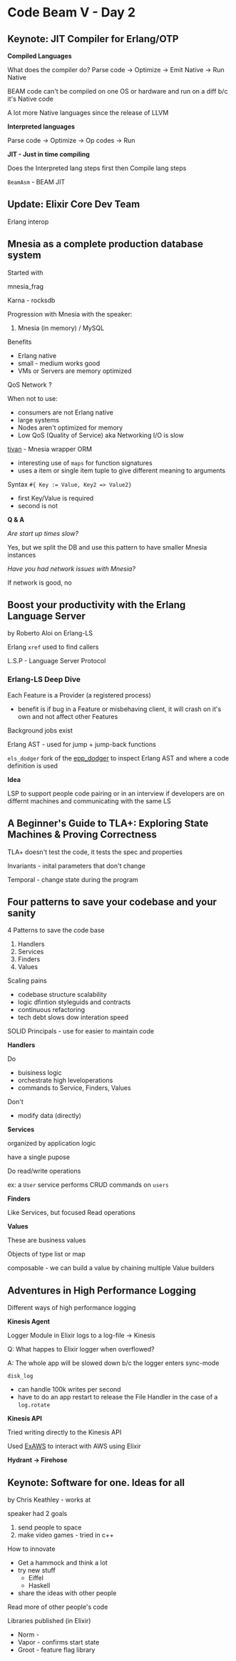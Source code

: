 # Code Beam V - Day 2

## Keynote: JIT Compiler for Erlang/OTP

**Compiled Languages**

What does the compiler do?
Parse code -> Optimize -> Emit Native -> Run Native

BEAM code can't be compiled on one OS or hardware and run on a diff b/c it's Native code

A lot more Native languages since the release of LLVM

**Interpreted languages**

Parse code -> Optimize -> Op codes -> Run

**JIT - Just in time compiling**

Does the Interpreted lang steps first then Compile lang steps

`BeamAsm` - BEAM JIT

## Update: Elixir Core Dev Team

Erlang interop

## Mnesia as a complete production database system

Started with

mnesia_frag

Karna - rocksdb

Progression with Mnesia with the speaker:

1. Mnesia (in memory) / MySQL 

Benefits

- Erlang native
- small - medium works good
- VMs or Servers are memory optimized

QoS Network ?

When not to use:

- consumers are not Erlang native
- large systems
- Nodes aren't optimized for memory
- Low QoS (Quality of Service) aka Networking I/O is slow

[tivan](https://github.com/arknode-io/tivan) - Mnesia wrapper ORM

- interesting use of `maps` for function signatures
- uses a item or single item tuple to give different meaning to arguments

Syntax `#{ Key := Value, Key2 => Value2}`

- first Key/Value is required
- second is not

**Q & A**

*Are start up times slow?*

Yes, but we split the DB and use this pattern to have smaller Mnesia instances

*Have you had network issues with Mnesia?*

If network is good, no

## Boost your productivity with the Erlang Language Server

by Roberto Aloi on Erlang-LS

Erlang `xref` used to find callers

L.S.P - Language Server Protocol

### Erlang-LS Deep Dive

Each Feature is a Provider (a registered process)

- benefit is if bug in a Feature or misbehaving client, it will crash on it's own and not affect other Features

Background jobs exist

Erlang AST - used for jump + jump-back functions

`els_dodger` fork of the [epp_dodger](http://erlang.org/doc/man/epp_dodger.html) to inspect Erlang AST and where a code definition is used

**Idea**

LSP to support people code pairing or in an interview if developers are on differnt machines and communicating with the same LS

## A Beginner's Guide to TLA+: Exploring State Machines & Proving Correctness

TLA+ doesn't test the code, it tests the spec and properties

Invariants - inital parameters that don't change

Temporal - change state during the program

## Four patterns to save your codebase and your sanity

4 Patterns to save the code base

1. Handlers
2. Services
3. Finders
4. Values

Scaling pains

- codebase structure scalability
- logic dfintion styleguids and contracts
- continuous refactoring
- tech debt slows dow interation speed

SOLID Principals - use for easier to maintain code

**Handlers**

Do 

- buisiness logic
- orchestrate high leveloperations
- commands to Service, Finders, Values

Don't

- modify data (directly)

**Services**

organized by application logic

have a single pupose

Do read/write operations

ex: a `User` service performs CRUD commands on `users`

**Finders**

Like Services, but focused Read operations

**Values**

These are business values

Objects of type list or map

composable - we can build a value by chaining multiple Value builders

## Adventures in High Performance Logging

Different ways of high performance logging

**Kinesis Agent**

Logger Module in Elixir logs to a log-file -> Kinesis

Q: What happes to Elixir logger when overflowed? 

A: The whole app will be slowed down b/c the logger enters sync-mode

`disk_log`

- can handle 100k writes per second
- have to do an app restart to release the File Handler in the case of a `log.rotate`

**Kinesis API**

Tried writing directly to the Kinesis API

Used [ExAWS](https://github.com/ex-aws/ex_aws) to interact with AWS using Elixir

**Hydrant -> Firehose**

## Keynote: Software for one. Ideas for all

by Chris Keathley - works at

speaker had 2 goals

1. send people to space
2. make video games - tried in c++

How to innovate

- Get a hammock and think a lot
- try new stuff
  - Eiffel
  - Haskell
- share the ideas with other people

Read more of other people's code

Libraries published (in Elixir)

- Norm - 
- Vapor - confirms start state
- Groot - feature flag library